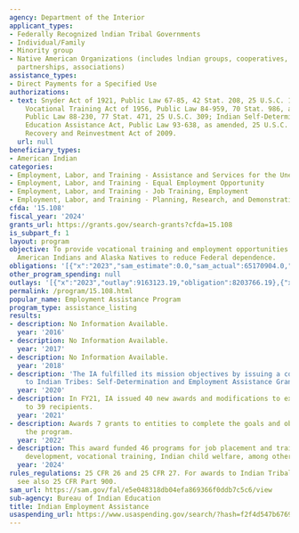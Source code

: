```yaml
---
agency: Department of the Interior
applicant_types:
- Federally Recognized lndian Tribal Governments
- Individual/Family
- Minority group
- Native American Organizations (includes lndian groups, cooperatives, corporations,
  partnerships, associations)
assistance_types:
- Direct Payments for a Specified Use
authorizations:
- text: Snyder Act of 1921, Public Law 67-85, 42 Stat. 208, 25 U.S.C. 13; Indian Adult
    Vocational Training Act of 1956, Public Law 84-959, 70 Stat. 986, as amended;
    Public Law 88-230, 77 Stat. 471, 25 U.S.C. 309; Indian Self-Determination and
    Education Assistance Act, Public Law 93-638, as amended, 25 U.S.C. 450, American
    Recovery and Reinvestment Act of 2009.
  url: null
beneficiary_types:
- American Indian
categories:
- Employment, Labor, and Training - Assistance and Services for the Unemployed
- Employment, Labor, and Training - Equal Employment Opportunity
- Employment, Labor, and Training - Job Training, Employment
- Employment, Labor, and Training - Planning, Research, and Demonstration
cfda: '15.108'
fiscal_year: '2024'
grants_url: https://grants.gov/search-grants?cfda=15.108
is_subpart_f: 1
layout: program
objective: To provide vocational training and employment opportunities to eligible
  American Indians and Alaska Natives to reduce Federal dependence.
obligations: '[{"x":"2023","sam_estimate":0.0,"sam_actual":65170904.0,"usa_spending_actual":65170903.82},{"x":"2024","sam_estimate":0.0,"sam_actual":56565015.0,"usa_spending_actual":57607086.67},{"x":"2025","sam_estimate":0.0,"sam_actual":13912000.0,"usa_spending_actual":0.0}]'
other_program_spending: null
outlays: '[{"x":"2023","outlay":9163123.19,"obligation":8203766.19},{"x":"2024","outlay":6435752.47,"obligation":3965085.0},{"x":"2025","outlay":0.0,"obligation":0.0}]'
permalink: /program/15.108.html
popular_name: Employment Assistance Program
program_type: assistance_listing
results:
- description: No Information Available.
  year: '2016'
- description: No Information Available.
  year: '2017'
- description: No Information Available.
  year: '2018'
- description: 'The IA fulfilled its mission objectives by issuing a combined 55 awards
    to Indian Tribes: Self-Determination and Employment Assistance Grants.'
  year: '2020'
- description: In FY21, IA issued 40 new awards and modifications to existing awards
    to 39 recipients.
  year: '2021'
- description: Awards 7 grants to entities to complete the goals and objectives of
    the program.
  year: '2022'
- description: This award funded 46 programs for job placement and training, carrer
    development, vocational training, Indian child welfare, among other programs
  year: '2024'
rules_regulations: 25 CFR 26 and 25 CFR 27. For awards to Indian Tribal Governments
  see also 25 CFR Part 900.
sam_url: https://sam.gov/fal/e5e048318db04efa869366f0ddb7c5c6/view
sub-agency: Bureau of Indian Education
title: Indian Employment Assistance
usaspending_url: https://www.usaspending.gov/search/?hash=f2f4d547b6769b6be08f08641764a502
---
```

